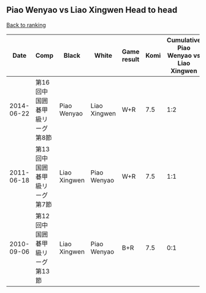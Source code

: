 ## Piao Wenyao vs Liao Xingwen Head to head

[Back to ranking](../../index.md)




| **Date** | **Comp** | **Black** | **White** | **Game result** | **Komi** | **Cumulative Piao Wenyao vs Liao Xingwen** | **Piao Wenyao streak** | **Liao Xingwen streak** | 
| --- | --- | --- | --- | --- | --- | --- | --- | --- |
| 2014-06-22 | 第16回中国囲碁甲級リーグ第8節 | Piao Wenyao | Liao Xingwen | W+R | 7.5 | 1:2 | 0 | 1 | 
| 2011-06-18 | 第13回中国囲碁甲級リーグ第7節 | Liao Xingwen | Piao Wenyao | W+R | 7.5 | 1:1 | 1 | 0 | 
| 2010-09-06 | 第12回中国囲碁甲級リーグ第13節 | Liao Xingwen | Piao Wenyao | B+R | 7.5 | 0:1 | 0 | 1 |




